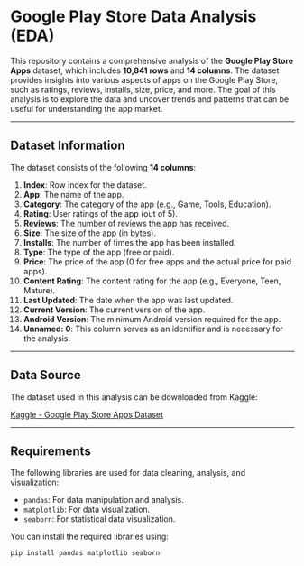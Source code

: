 # Google Play Store Data Analysis (EDA)

This repository contains a comprehensive analysis of the **Google Play Store Apps** dataset, which includes **10,841 rows** and **14 columns**. The dataset provides insights into various aspects of apps on the Google Play Store, such as ratings, reviews, installs, size, price, and more. The goal of this analysis is to explore the data and uncover trends and patterns that can be useful for understanding the app market.

---

## Dataset Information

The dataset consists of the following **14 columns**:

1. **Index**: Row index for the dataset.
2. **App**: The name of the app.
3. **Category**: The category of the app (e.g., Game, Tools, Education).
4. **Rating**: User ratings of the app (out of 5).
5. **Reviews**: The number of reviews the app has received.
6. **Size**: The size of the app (in bytes).
7. **Installs**: The number of times the app has been installed.
8. **Type**: The type of the app (free or paid).
9. **Price**: The price of the app (0 for free apps and the actual price for paid apps).
10. **Content Rating**: The content rating for the app (e.g., Everyone, Teen, Mature).
11. **Last Updated**: The date when the app was last updated.
12. **Current Version**: The current version of the app.
13. **Android Version**: The minimum Android version required for the app.
14. **Unnamed: 0**: This column serves as an identifier and is necessary for the analysis.

---

## Data Source

The dataset used in this analysis can be downloaded from Kaggle:

[Kaggle - Google Play Store Apps Dataset](https://www.kaggle.com/datasets/lava18/google-play-store-apps)

---

## Requirements

The following libraries are used for data cleaning, analysis, and visualization:

- `pandas`: For data manipulation and analysis.
- `matplotlib`: For data visualization.
- `seaborn`: For statistical data visualization.

You can install the required libraries using:

```bash
pip install pandas matplotlib seaborn
